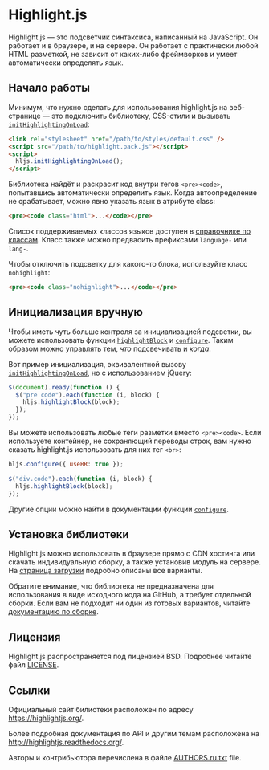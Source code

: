 # Highlight.js

Highlight.js — это подсветчик синтаксиса, написанный на JavaScript. Он работает
и в браузере, и на сервере. Он работает с практически любой HTML разметкой, не
зависит от каких-либо фреймворков и умеет автоматически определять язык.

## Начало работы

Минимум, что нужно сделать для использования highlight.js на веб-странице — это
подключить библиотеку, CSS-стили и вызывать [`initHighlightingOnLoad`][1]:

```html
<link rel="stylesheet" href="/path/to/styles/default.css" />
<script src="/path/to/highlight.pack.js"></script>
<script>
  hljs.initHighlightingOnLoad();
</script>
```

Библиотека найдёт и раскрасит код внутри тегов `<pre><code>`, попытавшись
автоматически определить язык. Когда автоопределение не срабатывает, можно явно
указать язык в атрибуте class:

```html
<pre><code class="html">...</code></pre>
```

Список поддерживаемых классов языков доступен в [справочнике по классам][8].
Класс также можно предваоить префиксами `language-` или `lang-`.

Чтобы отключить подсветку для какого-то блока, используйте класс `nohighlight`:

```html
<pre><code class="nohighlight">...</code></pre>
```

## Инициализация вручную

Чтобы иметь чуть больше контроля за инициализацией подсветки, вы можете
использовать функции [`highlightBlock`][2] и [`configure`][3]. Таким образом
можно управлять тем, _что_ подсвечивать и _когда_.

Вот пример инициализация, эквивалентной вызову [`initHighlightingOnLoad`][1], но
с использованием jQuery:

```javascript
$(document).ready(function () {
  $("pre code").each(function (i, block) {
    hljs.highlightBlock(block);
  });
});
```

Вы можете использовать любые теги разметки вместо `<pre><code>`. Если
используете контейнер, не сохраняющий переводы строк, вам нужно сказать
highlight.js использовать для них тег `<br>`:

```javascript
hljs.configure({ useBR: true });

$("div.code").each(function (i, block) {
  hljs.highlightBlock(block);
});
```

Другие опции можно найти в документации функции [`configure`][3].

## Установка библиотеки

Highlight.js можно использовать в браузере прямо с CDN хостинга или скачать
индивидуальную сборку, а также установив модуль на сервере. На
[страница загрузки][4] подробно описаны все варианты.

Обратите внимание, что библиотека не предназначена для использования в виде
исходного кода на GitHub, а требует отдельной сборки. Если вам не подходит ни
один из готовых вариантов, читайте [документацию по сборке][5].

## Лицензия

Highlight.js распространяется под лицензией BSD. Подробнее читайте файл
[LICENSE][10].

## Ссылки

Официальный сайт билиотеки расположен по адресу <https://highlightjs.org/>.

Более подробная документация по API и другим темам расположена на
<http://highlightjs.readthedocs.org/>.

Авторы и контрибьютора перечислена в файле [AUTHORS.ru.txt][9] file.

[1]: http://highlightjs.readthedocs.org/en/latest/api.html#inithighlightingonload
[2]: http://highlightjs.readthedocs.org/en/latest/api.html#highlightblock-block
[3]: http://highlightjs.readthedocs.org/en/latest/api.html#configure-options
[4]: https://highlightjs.org/download/
[5]: http://highlightjs.readthedocs.org/en/latest/building-testing.html
[8]: http://highlightjs.readthedocs.org/en/latest/css-classes-reference.html
[9]: https://github.com/isagalaev/highlight.js/blob/master/AUTHORS.ru.txt
[10]: https://github.com/isagalaev/highlight.js/blob/master/LICENSE
